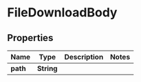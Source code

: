
# FileDownloadBody

## Properties
Name | Type | Description | Notes
------------ | ------------- | ------------- | -------------
**path** | **String** |  | 



